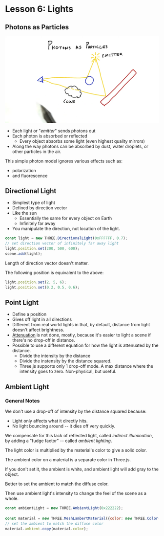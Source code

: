 # Lesson 6: Lights

## Photons as Particles

![Photons as Particles](./img/photons-as-particles.png)

* Each light or "*emitter*" sends photons out
* Each photon is absorbed or reflected
  * Every object absorbs some light (even highest quality mirrors)
* Along the way photons can be absorbed by dust, water droplets, or other particles in the air.

This simple photon model ignores various effects such as:

* polarization
* and fluorescence

## Directional Light

* Simplest type of light
* Defined by direction vector
* Like the sun
  * Essentially the same for every object on Earth
  * Infinitely far away
* You manipulate the direction, not location of the light.

```js
const light = new THREE.DirectionalLight(0xFFFFFF, 0.7);
// set direction vector of infinitely far away light
light.position.set(200, 500, 600);
scene.add(light);
```

Length of direction vector doesn't matter.

The following position is equivalent to the above:
```js
light.position.set(2, 5, 6);
light.position.set(0.2, 0.5, 0.6);
```

## Point Light

* Define a position
* Gives off light in all directions
* Different from real world lights in that, by default, distance from light doesn't affect brightness.
* [Attenuation](https://en.wikipedia.org/wiki/Attenuation) is not done, mostly, because it's easier to light a scene if there's no drop-off in distance.
* Possible to use a different equation for how the light is attenuated by the distance.
  * Divide the intensity by the distance
  * Divide the instensity by the distance squared.
  * Three.js supports only 1 drop-off mode. A max distance where the intensity goes to zero. Non-physical, but useful.

## Ambient Light

### General Notes
We don't use a drop-off of intensity by the distance squared because:
* Light only affects what it directly hits.
* No light bouncing around -- it dies off very quickly.

We compensate for this lack of reflected light, called *indirect illumination*, by adding a "fudge factor" -- called *ambient lighting*.


The light color is multiplied by the material's color to give a solid color.

The ambient color on a material is a separate color in Three.js.

If you don't set it, the ambient is white, and ambient light will add gray to the object.

Better to set the ambient to match the diffuse color.

Then use ambient light's intensity to change the feel of the scene as a whole.
```js
const ambientLight = new THREE.AmbientLight(0x222222);

const material = new THREE.MeshLambertMaterial({color: new THREE.Color(0.8, 0.2, 0.2)});
// set the ambient to match the diffuse color
material.ambient.copy(material.color);
```
